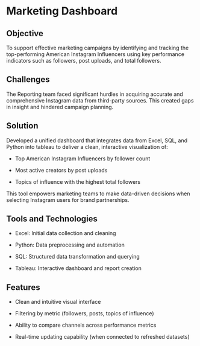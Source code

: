 # Marketing Dashboard

## Objective
To support effective marketing campaigns by identifying and tracking the top-performing American Instagram Influencers using key performance indicators such as followers, post uploads, and total followers.

## Challenges
The Reporting team faced significant hurdles in acquiring accurate and comprehensive Instagram data from third-party sources. This created gaps in insight and hindered campaign planning.

## Solution
Developed a unified dashboard that integrates data from Excel, SQL, and Python into tableau to deliver a clean, interactive visualization of:

- Top American Instagram Influencers by follower count

- Most active creators by post uploads

- Topics of influence with the highest total followers

This tool empowers marketing teams to make data-driven decisions when selecting Instagram users for brand partnerships.

## Tools and Technologies
- Excel: Initial data collection and cleaning

- Python: Data preprocessing and automation

- SQL: Structured data transformation and querying

- Tableau: Interactive dashboard and report creation

## Features
- Clean and intuitive visual interface

- Filtering by metric (followers, posts, topics of influence)

- Ability to compare channels across performance metrics

- Real-time updating capability (when connected to refreshed datasets)

